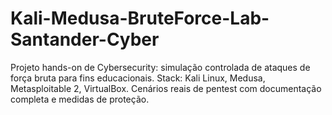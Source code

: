 # Kali-Medusa-BruteForce-Lab-Santander-Cyber
 Projeto hands-on de Cybersecurity: simulação controlada de ataques de força bruta para fins educacionais. Stack: Kali Linux, Medusa, Metasploitable 2, VirtualBox.  Cenários reais de pentest com documentação completa e medidas de proteção.
